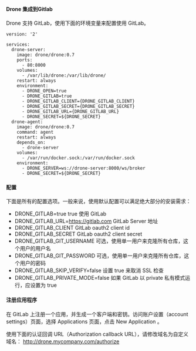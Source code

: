 #### Drone 集成到Gitlab
Drone 支持 GitLab，使用下面的环境变量来配置使用 GitLab。
```docker-compose
version: '2'

services:
  drone-server:
    image: drone/drone:0.7
    ports:
      - 80:8000
    volumes:
      - /var/lib/drone:/var/lib/drone/
    restart: always
    environment:
      - DRONE_OPEN=true
      - DRONE_GITLAB=true
      - DRONE_GITLAB_CLIENT={DRONE_GITLAB_CLIENT}
      - DRONE_GITLAB_SECRET={DRONE_GITLAB_SECRET}
      - DRONE_GITLAB_URL={DRONE_GITLAB_URL}
      - DRONE_SECRET=${DRONE_SECRET}
  drone-agent:
    image: drone/drone:0.7
    command: agent
    restart: always
    depends_on:
      - drone-server
    volumes:
      - /var/run/docker.sock:/var/run/docker.sock
    environment:
      - DRONE_SERVER=ws://drone-server:8000/ws/broker
      - DRONE_SECRET=${DRONE_SECRET}
```

#### 配置
下面是所有的配置选项。一般来说，使用默认配置可以满足绝大部分的安装需求：

* DRONE_GITLAB=true
  true 使用 GitLab
* DRONE_GITLAB_URL=https://gitlab.com
  GitLab Server 地址
* DRONE_GITLAB_CLIENT
  GitLab oauth2 client id
* DRONE_GITLAB_SECRET
  GitLab oauth2 client secret
* DRONE_GITLAB_GIT_USERNAME
  可选，使用单一用户来克隆所有仓库，这个用户的用户名
* DRONE_GITLAB_GIT_PASSWORD
  可选，使用单一用户来克隆所有仓库，这个用户的密码
* DRONE_GITLAB_SKIP_VERIFY=false
  设置 true 来取消 SSL 检查
* DRONE_GITLAB_PRIVATE_MODE=false
  如果 GitLab 以 private 私有模式运行，应设置为 true

#### 注册应用程序
在 GitLab 上注册一个应用，并生成一个客户端和密钥。访问账户设置（account settings）页面，选择 Applications 页面，点击 New Application 。

使用下面的认证回调 URL（Authorization callback URL），请修改域名为自定义域名： http://drone.mycompany.com/authorize



  

